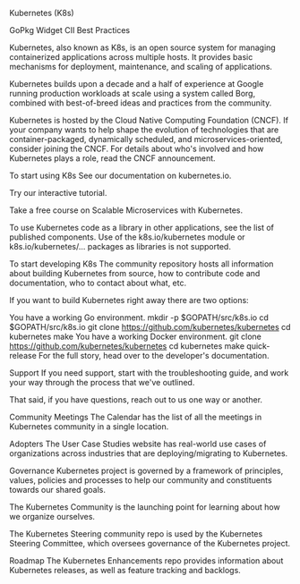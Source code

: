 Kubernetes (K8s)

GoPkg Widget CII Best Practices



Kubernetes, also known as K8s, is an open source system for managing containerized applications across multiple hosts. It provides basic mechanisms for deployment, maintenance, and scaling of applications.

Kubernetes builds upon a decade and a half of experience at Google running production workloads at scale using a system called Borg, combined with best-of-breed ideas and practices from the community.

Kubernetes is hosted by the Cloud Native Computing Foundation (CNCF). If your company wants to help shape the evolution of technologies that are container-packaged, dynamically scheduled, and microservices-oriented, consider joining the CNCF. For details about who's involved and how Kubernetes plays a role, read the CNCF announcement.

To start using K8s
See our documentation on kubernetes.io.

Try our interactive tutorial.

Take a free course on Scalable Microservices with Kubernetes.

To use Kubernetes code as a library in other applications, see the list of published components. Use of the k8s.io/kubernetes module or k8s.io/kubernetes/... packages as libraries is not supported.

To start developing K8s
The community repository hosts all information about building Kubernetes from source, how to contribute code and documentation, who to contact about what, etc.

If you want to build Kubernetes right away there are two options:

You have a working Go environment.
mkdir -p $GOPATH/src/k8s.io
cd $GOPATH/src/k8s.io
git clone https://github.com/kubernetes/kubernetes
cd kubernetes
make
You have a working Docker environment.
git clone https://github.com/kubernetes/kubernetes
cd kubernetes
make quick-release
For the full story, head over to the developer's documentation.

Support
If you need support, start with the troubleshooting guide, and work your way through the process that we've outlined.

That said, if you have questions, reach out to us one way or another.

Community Meetings
The Calendar has the list of all the meetings in Kubernetes community in a single location.

Adopters
The User Case Studies website has real-world use cases of organizations across industries that are deploying/migrating to Kubernetes.

Governance
Kubernetes project is governed by a framework of principles, values, policies and processes to help our community and constituents towards our shared goals.

The Kubernetes Community is the launching point for learning about how we organize ourselves.

The Kubernetes Steering community repo is used by the Kubernetes Steering Committee, which oversees governance of the Kubernetes project.

Roadmap
The Kubernetes Enhancements repo provides information about Kubernetes releases, as well as feature tracking and backlogs.

